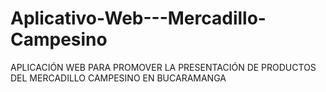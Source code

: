 # Aplicativo-Web---Mercadillo-Campesino
APLICACIÓN WEB PARA PROMOVER LA PRESENTACIÓN DE PRODUCTOS DEL MERCADILLO CAMPESINO EN BUCARAMANGA
